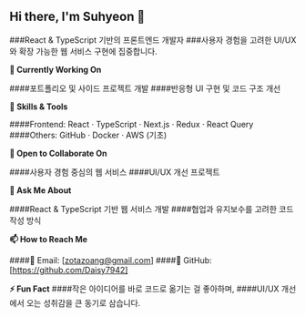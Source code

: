## Hi there, I'm Suhyeon 👋 
###React & TypeScript 기반의 프론트엔드 개발자
###사용자 경험을 고려한 UI/UX와 확장 가능한 웹 서비스 구현에 집중합니다.

**🔭 Currently Working On**

####포트폴리오 및 사이드 프로젝트 개발
####반응형 UI 구현 및 코드 구조 개선

**🌱 Skills & Tools**

####Frontend: React · TypeScript · Next.js · Redux · React Query
####Others: GitHub · Docker · AWS (기초)

**👯 Open to Collaborate On**

####사용자 경험 중심의 웹 서비스
####UI/UX 개선 프로젝트

**💬 Ask Me About**

####React & TypeScript 기반 웹 서비스 개발
####협업과 유지보수를 고려한 코드 작성 방식

**📫 How to Reach Me**

####📧 Email: [zotazoang@gmail.com]
####🐙 GitHub: [https://github.com/Daisy7942]

**⚡ Fun Fact**
####작은 아이디어를 바로 코드로 옮기는 걸 좋아하며,
####UI/UX 개선에서 오는 성취감을 큰 동기로 삼습니다.
